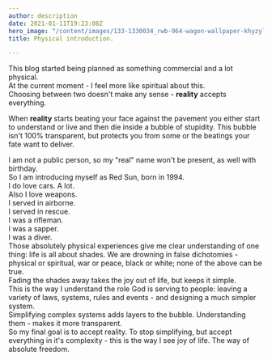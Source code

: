 ```yaml
---
author: description
date: 2021-01-11T19:23:08Z
hero_image: "/content/images/133-1330034_rwb-964-wagon-wallpaper-khyzyl-saleem.jpg"
title: Physical introduction.

---
```

This blog started being planned as something commercial and a lot physical.  
At the current moment - I feel more like spiritual about this.  
Choosing between two doesn't make any sense - **reality** accepts everything.  
  
When **reality** starts beating your face against the pavement you either start to understand or live and then die inside a bubble of stupidity. This bubble isn't 100% transparent, but protects you from some or the beatings your fate want to deliver.  
  
I am not a public person, so my "real" name won't be present, as well with birthday.  
So I am introducing myself as Red Sun, born in 1994.  
I do love cars. A lot.  
Also I love weapons.  
I served in airborne.  
I served in rescue.  
I was a rifleman.  
I was a sapper.  
I was a diver.  
Those absolutely physical experiences give me clear understanding of one thing: life is all about shades. We are drowning in false dichotomies - physical or spiritual, war or peace, black or white; none of the above can be true.  
Fading the shades away takes the joy out of life, but keeps it simple.  
This is the way I understand the role God is serving to people: leaving a variety of laws, systems, rules and events - and designing a much simpler system.  
Simplifying complex systems adds layers to the bubble. Understanding them - makes it more transparent.  
So my final goal is to accept reality. To stop simplifying, but accept everything in it's complexity - this is the way I see joy of life. The way of absolute freedom.